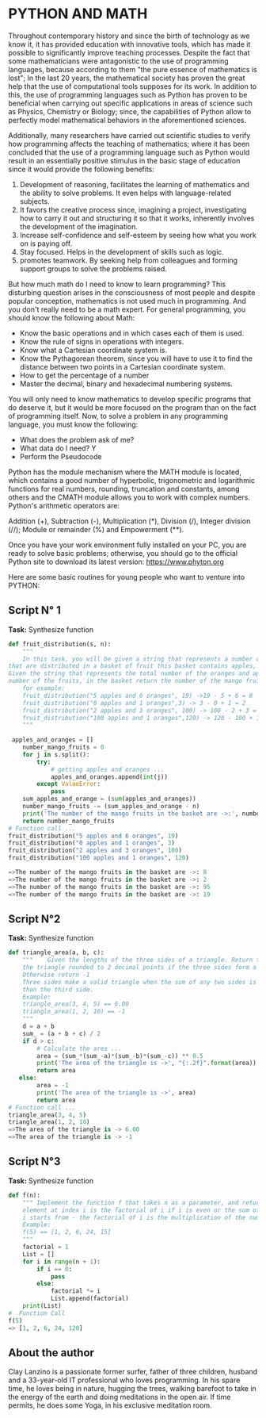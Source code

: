 # PYTHON AND MATH

Throughout contemporary history and since the birth of technology as we know it, it has provided education with innovative tools, which has made it possible to significantly improve teaching processes. Despite the fact that some mathematicians were antagonistic to the use of programming languages, because according to them "the pure essence of mathematics is lost"; In the last 20 years, the mathematical society has proven the great help that the use of computational tools supposes for its work. In addition to this, the use of programming languages such as Python has proven to be beneficial when carrying out specific applications in areas of science such as Physics, Chemistry or Biology; since, the capabilities of Python allow to perfectly model mathematical behaviors in the aforementioned sciences.

Additionally, many researchers have carried out scientific studies to verify how programming affects the teaching of mathematics; where it has been concluded that the use of a programming language such as Python would result in an essentially positive stimulus in the basic stage of education since it would provide the following benefits:

1. Development of reasoning, facilitates the learning of mathematics and the ability to solve problems. It even helps with language-related subjects.
2. It favors the creative process since, imagining a project, investigating how to carry it out and structuring it so that it works, inherently involves the development of the imagination.
3. Increase self-confidence and self-esteem by seeing how what you work on is paying off.
4. Stay focused. Helps in the development of skills such as logic.
5. promotes teamwork. By seeking help from colleagues and forming support groups to solve the problems raised.

But how much math do I need to know to learn programming? This disturbing question arises in the consciousness of most people and despite popular conception, mathematics is not used much in programming. And you don't really need to be a math expert. For general programming, you should know the following about Math:

- Know the basic operations and in which cases each of them is used.
- Know the rule of signs in operations with integers.
- Know what a Cartesian coordinate system is.
- Know the Pythagorean theorem, since you will have to use it to find the distance between two points in a Cartesian coordinate system.
- How to get the percentage of a number
- Master the decimal, binary and hexadecimal numbering systems.

You will only need to know mathematics to develop specific programs that do deserve it, but it would be more focused on the program than on the fact of programming itself.
Now, to solve a problem in any programming language, you must know the following:

- What does the problem ask of me?
- What data do I need? Y
- Perform the Pseudocode

Python has the module mechanism where the MATH module is located, which contains a good number of hyperbolic, trigonometric and logarithmic functions for real numbers, rounding, truncation and constants, among others and the CMATH module allows you to work with complex numbers.
Python's arithmetic operators are:

Addition (+), Subtraction (-), Multiplication (*), Division (/), Integer division (//); Module or remainder (%) and Empowerment (**).

Once you have your work environment fully installed on your PC, you are ready to solve basic problems; otherwise, you should go to the official Python site to download its latest version: https://www.phyton.org

Here are some basic routines for young people who want to venture into PYTHON:

## Script N° 1

**Task:** Synthesize function

```python
def fruit_distribution(s, n):
    """
    In this task, you will be given a string that represents a number of apples and oranges
that are distributed in a basket of fruit this basket contains apples, oranges, and   mango fruits.
Given the string that represents the total number of the oranges and apples and an integer that represent the total
number of the fruits, in the basket return the number of the mango fruits in the basket.
    for example:
    fruit_distribution("5 apples and 6 oranges", 19) ->19 - 5 + 6 = 8
    fruit_distribution("0 apples and 1 oranges",3) -> 3 - 0 + 1 = 2
    fruit_distribution("2 apples and 3 oranges", 100) -> 100 - 2 + 3 = 95
    fruit_distribution("100 apples and 1 oranges",120) -> 120 - 100 + 1 = 19
    """
   
 apples_and_oranges = []
    number_mango_fruits = 0
    for j in s.split():
        try:
            # getting apples and oranges ...
            apples_and_oranges.append(int(j))
        except ValueError:
            pass
    sum_apples_and_orange = (sum(apples_and_oranges))
    number_mango_fruits -= (sum_apples_and_orange - n)
    print('The number of the mango fruits in the basket are ->:', number_mango_fruits)
    return number_mango_fruits
# Function call ...
fruit_distribution("5 apples and 6 oranges", 19)
fruit_distribution("0 apples and 1 oranges", 3)
fruit_distribution("2 apples and 3 oranges", 100)
fruit_distribution("100 apples and 1 oranges", 120)

=>The number of the mango fruits in the basket are ->: 8
=>The number of the mango fruits in the basket are ->: 2
=>The number of the mango fruits in the basket are ->: 95
=>The number of the mango fruits in the basket are ->: 19
```

## Script N°2

**Task:** Synthesize function

```python
def triangle_area(a, b, c):
    """    Given the lengths of the three sides of a triangle. Return the area of
    the triangle rounded to 2 decimal points if the three sides form a valid triangle.
    Otherwise return -1
    Three sides make a valid triangle when the sum of any two sides is greater
    than the third side.
    Example:
    triangle_area(3, 4, 5) == 6.00
    triangle_area(1, 2, 10) == -1
    """
    d = a + b
    sum_ = (a + b + c) / 2
    if d > c:
        # Calculate the area ...
        area = (sum_*(sum_-a)*(sum_-b)*(sum_-c)) ** 0.5
        print('The area of the triangle is ->', "{:.2f}".format(area))
        return area
   else:
        area = -1
        print('The area of the triangle is ->', area)
        return area
# Function call ...
triangle_area(3, 4, 5)
triangle_area(1, 2, 10)
=>The area of the triangle is -> 6.00
=>The area of the triangle is -> -1
```

## Script N°3

**Task:** Synthesize function

```python
def f(n):
    """ Implement the function f that takes n as a parameter, and returns a list of size n, such that the value of the
    element at index i is the factorial of i if i is even or the sum of numbers from 1 to i otherwise.
    i starts from - the factorial of i is the multiplication of the numbers from 1 to i (1 * 2 * ... * i).
    Example:
    f(5) == [1, 2, 6, 24, 15]
    """
    factorial = 1
    List = []
    for i in range(n + 1):
        if i == 0:
            pass
        else:
            factorial *= i
            List.append(factorial)
    print(List)
#  Function Call
f(5)
=> [1, 2, 6, 24, 120]
```

## About the author

Clay Lanzino is a passionate former surfer, father of three children, husband and a 33-year-old IT professional who loves programming. In his spare time, he loves being in nature, hugging the trees, walking barefoot to take in the energy of the earth and doing meditations in the open air. If time permits, he does some Yoga, in his exclusive meditation room.
